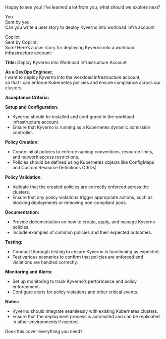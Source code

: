 Happy to see you! I’ve learned a lot from you, what should we explore next?

You  
Sent by you:  
Can you write a user story to deploy Kyverno into workload infra account

Copilot  
Sent by Copilot:  
Sure! Here’s a user story for deploying Kyverno into a workload infrastructure account:

**Title:** Deploy Kyverno into Workload Infrastructure Account

**As a DevOps Engineer,**  
I want to deploy Kyverno into the workload infrastructure account,  
so that I can enforce Kubernetes policies and ensure compliance across our clusters.

**Acceptance Criteria:**

**Setup and Configuration:**
- Kyverno should be installed and configured in the workload infrastructure account.
- Ensure that Kyverno is running as a Kubernetes dynamic admission controller.

**Policy Creation:**
- Create initial policies to enforce naming conventions, resource limits, and network access restrictions.
- Policies should be defined using Kubernetes objects like ConfigMaps and Custom Resource Definitions (CRDs).

**Policy Validation:**
- Validate that the created policies are correctly enforced across the clusters.
- Ensure that any policy violations trigger appropriate actions, such as blocking deployments or removing non-compliant pods.

**Documentation:**
- Provide documentation on how to create, apply, and manage Kyverno policies.
- Include examples of common policies and their expected outcomes.

**Testing:**
- Conduct thorough testing to ensure Kyverno is functioning as expected.
- Test various scenarios to confirm that policies are enforced and violations are handled correctly.

**Monitoring and Alerts:**
- Set up monitoring to track Kyverno’s performance and policy enforcement.
- Configure alerts for policy violations and other critical events.

**Notes:**
- Kyverno should integrate seamlessly with existing Kubernetes clusters.
- Ensure that the deployment process is automated and can be replicated in other environments if needed.

Does this cover everything you need?
